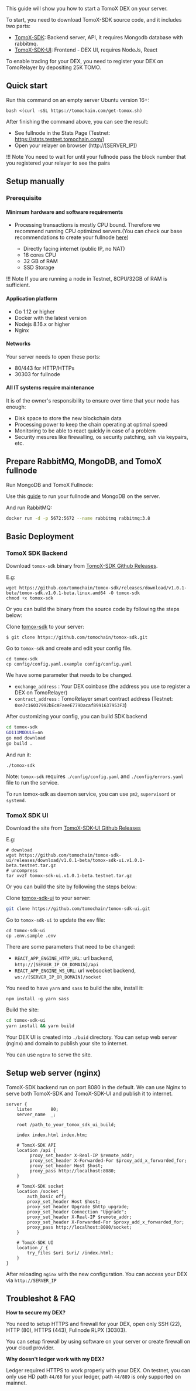 This guide will show you how to start a TomoX DEX on your server.

To start, you need to download TomoX-SDK source code, and it includes two parts:

* [TomoX-SDK](https://github.com/tomochain/tomox-sdk): Backend server, API, it requires Mongodb database with rabbitmq.
* [TomoX-SDK-UI](https://github.com/tomochain/tomox-sdk-ui): Frontend - DEX UI, requires NodeJs, React

To enable trading for your DEX, you need to register your DEX on TomoRelayer by depositing 25K TOMO.

## Quick start
Run this command on an empty server Ubuntu version 16+:
```
bash <(curl -sSL https://tomochain.com/get-tomox.sh)
```
After finishing the command above, you can see the result:

- See fullnode in the Stats Page (Testnet: https://stats.testnet.tomochain.com/)
- Open your relayer on browser (http://[SERVER_IP])

!!! Note
    You need to wait for until your fullnode pass the block number that you registered your relayer to see the pairs

## Setup manually

### Prerequisite ###

#### Minimum hardware and software requirements ####

* Processing transactions is mostly CPU bound. Therefore we recommend running CPU
optimized servers.(You can check our base recommendations to create your
fullnode [here](https://docs.tomochain.com/masternode/requirements/))

    * Directly facing internet (public IP, no NAT)
    * 16 cores CPU
    * 32 GB of RAM
    * SSD Storage

!!! Note
    If you are running a node in Testnet, 8CPU/32GB of RAM is sufficient.

#### Application platform ####

* Go 1.12 or higher
* Docker with the latest version
* Nodejs 8.16.x or higher
* Nginx

#### Networks ####

Your server needs to open these ports:

* 80/443 for HTTP/HTTPs
* 30303 for fullnode

#### All IT systems require maintenance ####

It is of the owner's responsibility to ensure over time that your node has enough:

* Disk space to store the new blockchain data
* Processing power to keep the chain operating at optimal speed
* Monitoring to be able to react quickly in case of a problem
* Security mesures like firewalling, os security patching, ssh via keypairs, etc.


## Prepare RabbitMQ, MongoDB, and TomoX fullnode

Run MongoDB and TomoX Fullnode:

Use this [guide](/masternode/tomox-fullnode/) to run your fullnode and MongoDB on the server.

And run RabbitMQ:

```bash
docker run -d -p 5672:5672 --name rabbitmq rabbitmq:3.8
```

## Basic Deployment ##

### TomoX SDK Backend

Download `tomox-sdk` binary from [TomoX-SDK Github Releases](https://github.com/tomochain/tomox-sdk/releases).

E.g:
```
wget https://github.com/tomochain/tomox-sdk/releases/download/v1.0.1-beta/tomox-sdk.v1.0.1-beta.linux.amd64 -O tomox-sdk
chmod +x tomox-sdk
```

Or you can build the binary from the source code by following the steps below:

Clone [tomox-sdk](https://github.com/tomochain/tomox-sdk.git) to your server:

`$ git clone https://github.com/tomochain/tomox-sdk.git`

Go to `tomox-sdk` and create and edit your config file.
```
cd tomox-sdk
cp config/config.yaml.example config/config.yaml
```

We have some parameter that needs to be changed.

* `exchange_address` : Your DEX coinbase (the address you use to register a DEX on TomoRelayer)
* `contract_address` : TomoRelayer smart contract address (Testnet: `0xe7c16037992bEcAFaeeE779Dacaf8991637953F3`)

After customizing your config, you can build SDK backend

```bash
cd tomox-sdk
GO111MODULE=on
go mod download
go build .
```

And run it:
```
./tomox-sdk
```
Note: `tomox-sdk` requires `./config/config.yaml` and `./config/errors.yaml` file to run the service.

To run tomox-sdk as daemon service, you can use `pm2`, `supervisord` or `systemd`.

### TomoX SDK UI ###
Download the site from [TomoX-SDK-UI Github Releases](https://github.com/tomochain/tomox-sdk-ui/releases)

E.g:
```
# download
wget https://github.com/tomochain/tomox-sdk-ui/releases/download/v1.0.1-beta/tomox-sdk-ui.v1.0.1-beta.testnet.tar.gz
# uncompress
tar xvzf tomox-sdk-ui.v1.0.1-beta.testnet.tar.gz
```

Or you can build the site by following the steps below:

Clone [tomox-sdk-ui](https://github.com/tomochain/tomox-sdk-ui.git) to your server:
```bash
git clone https://github.com/tomochain/tomox-sdk-ui.git
```
Go to `tomox-sdk-ui` to update the `env` file:
```
cd tomox-sdk-ui
cp .env.sample .env
```
There are some parameters that need to be changed:

- `REACT_APP_ENGINE_HTTP_URL`: url backend, `http://[SERVER_IP_OR_DOMAIN]/api`
- `REACT_APP_ENGINE_WS_URL`: url websocket backend, `ws://[SERVER_IP_OR_DOMAIN]/socket`

You need to have `yarn` and `sass` to build the site, install it:
```
npm install -g yarn sass
```
Build the site:

```bash
cd tomox-sdk-ui
yarn install && yarn build
```

Your DEX UI is created into `./buid` directory. You can setup web server (nginx) and domain to publish your site to internet.

You can use `nginx` to serve the site.

## Setup web server (nginx)

TomoX-SDK backend run on port 8080 in the default. We can use Nginx to serve both TomoX-SDK and TomoX-SDK-UI and publish it to internet.

```
server {
    listen       80;
    server_name  _;

    root /path_to_your_tomox_sdk_ui_build;

    index index.html index.htm;

    # TomoX-SDK API
    location /api {
         proxy_set_header X-Real-IP $remote_addr;
         proxy_set_header X-Forwarded-For $proxy_add_x_forwarded_for;
         proxy_set_header Host $host;
         proxy_pass http://localhost:8080;
    }

    # TomoX-SDK socket
    location /socket {
        auth_basic off;
        proxy_set_header Host $host;
        proxy_set_header Upgrade $http_upgrade;
        proxy_set_header Connection "Upgrade";
        proxy_set_header X-Real-IP $remote_addr;
        proxy_set_header X-Forwarded-For $proxy_add_x_forwarded_for;
        proxy_pass http://localhost:8080/socket;
    }

    # TomoX-SDK UI
    location / {
        try_files $uri $uri/ /index.html;
    }
}
```

After reloading `nginx` with the new configuration. You can access your DEX via `http://SERVER_IP`

## Troubleshot & FAQ

**How to secure my DEX?**

You need to setup HTTPS and firewall for your DEX, open only SSH (22), HTTP (80), HTTPS (443), Fullnode RLPX (30303).

You can setup firewall by using software on your server or create firewall on your cloud provider.

**Why doesn't ledger work with my DEX?**

Ledger required HTTPS to work properly with your DEX. On testnet, you can only use HD path `44/60` for your ledger, path `44/889` is only supported on mainnet.


